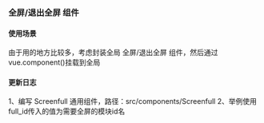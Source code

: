 ### 全屏/退出全屏 组件

#### 使用场景

由于用的地方比较多，考虑封装全局 全屏/退出全屏 组件，然后通过 vue.component()挂载到全局

#### 更新日志

1、编写 Screenfull 通用组件，路径：src/components/Screenfull
2、举例使用 <screenfull :full_id="'b-table'" /> full_id传入的值为需要全屏的模块id名
